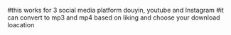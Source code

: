 #this works for 3 social media platform douyin, youtube and Instagram
#it can convert to mp3 and mp4 based on liking and choose your download loacation
